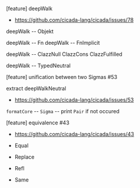 [feature] deepWalk

- https://github.com/cicada-lang/cicada/issues/78

deepWalk -- Objekt

deepWalk -- Fn
deepWalk -- FnImplicit

deepWalk -- ClazzNull ClazzCons ClazzFulfilled

deepWalk -- TypedNeutral

[feature] unification between two Sigmas #53

extract deepWalkNeutral

- https://github.com/cicada-lang/cicada/issues/53

`formatCore` -- `Sigma` -- print `Pair` if not occured

[feature] equivalence #43

- https://github.com/cicada-lang/cicada/issues/43

- Equal
- Replace
- Refl
- Same
